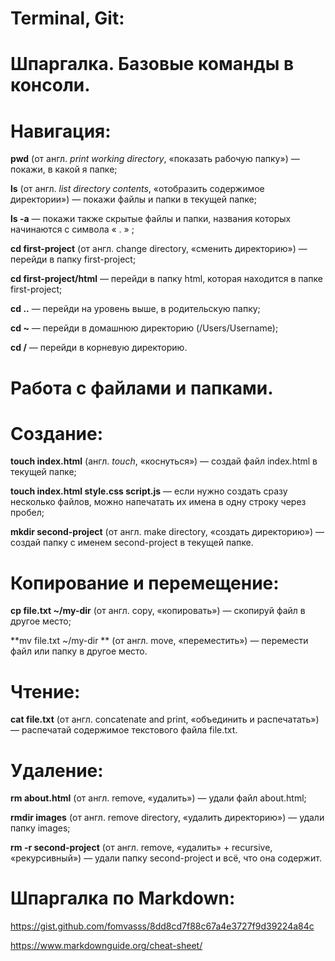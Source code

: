 
# Terminal, Git:


# Шпаргалка. Базовые команды в консоли.


# Навигация:


**pwd**     (от англ. _print working directory_, «показать рабочую папку»)     — покажи, в какой я папке;


**ls**    (от англ. _list directory contents_, «отобразить содержимое директории»)      — покажи файлы и папки в текущей папке;


**ls -a**         — покажи также скрытые файлы и папки, названия которых начинаются с символа « . » ;


**cd first-project**     (от англ. change directory, «сменить директорию»)     — перейди в папку first-project;


**cd first-project/html**         — перейди в папку html, которая находится в папке first-project;


**cd ..**         — перейди на уровень выше, в родительскую папку;


**cd ~**         — перейди в домашнюю директорию (/Users/Username);


**cd /**         — перейди в корневую директорию.


# Работа с файлами и папками.


# Создание:


**touch index.html**     (англ. _touch_, «коснуться»)     — создай файл index.html в текущей папке;


**touch index.html style.css script.js**         — если нужно создать сразу несколько файлов, можно напечатать их имена в одну строку через пробел;


**mkdir second-project**    (от англ. make directory, «создать директорию»)      — создай папку с именем second-project в текущей папке.


# Копирование и перемещение:


**cp file.txt ~/my-dir**     (от англ. copy, «копировать»)     — скопируй файл в другое место;


**mv file.txt ~/my-dir **    (от англ. move, «переместить»)     — перемести файл или папку в другое место.


# Чтение:


**cat file.txt**     (от англ. concatenate and print, «объединить и распечатать»)     — распечатай содержимое текстового файла file.txt.


# Удаление:


**rm about.html**     (от англ. remove, «удалить»)     — удали файл about.html;


**rmdir images**     (от англ. remove directory, «удалить директорию»)     — удали папку images;


**rm -r second-project**     (от англ. remove, «удалить» + recursive, «рекурсивный»)     — удали папку second-project и всё, что она содержит.


# Шпаргалка по Markdown:


https://gist.github.com/fomvasss/8dd8cd7f88c67a4e3727f9d39224a84c


https://www.markdownguide.org/cheat-sheet/

